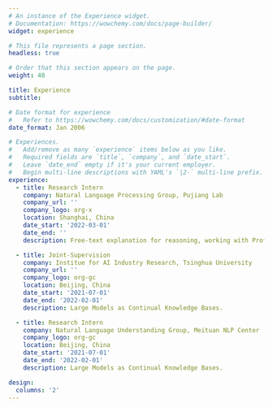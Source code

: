 ```yaml
---
# An instance of the Experience widget.
# Documentation: https://wowchemy.com/docs/page-builder/
widget: experience

# This file represents a page section.
headless: true

# Order that this section appears on the page.
weight: 40

title: Experience
subtitle:

# Date format for experience
#   Refer to https://wowchemy.com/docs/customization/#date-format
date_format: Jan 2006

# Experiences.
#   Add/remove as many `experience` items below as you like.
#   Required fields are `title`, `company`, and `date_start`.
#   Leave `date_end` empty if it's your current employer.
#   Begin multi-line descriptions with YAML's `|2-` multi-line prefix.
experience:
  - title: Research Intern
    company: Natural Language Processing Group, Pujiang Lab
    company_url: ''
    company_logo: org-x
    location: Shanghai, China
    date_start: '2022-03-01'
    date_end: ''
    description: Free-text explanation for reasoning, working with Prof. [Lingpeng Kong](https://ikekonglp.github.io/).

  - title: Joint-Supervision
    company: Institue for AI Industry Research, Tsinghua University
    company_url: ''
    company_logo: org-gc
    location: Beijing, China
    date_start: '2021-07-01'
    date_end: '2022-02-01'
    description: Large Models as Continual Knowledge Bases.

  - title: Research Intern
    company: Natural Language Understanding Group, Meituan NLP Center
    company_logo: org-gc
    location: Beijing, China
    date_start: '2021-07-01'
    date_end: '2022-02-01'
    description: Large Models as Continual Knowledge Bases.

design:
  columns: '2'
---
```

